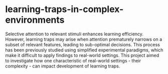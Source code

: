 # learning-traps-in-complex-environments

Selective attention to relevant stimuli enhances learning efficiency. However, learning traps may arise when attention prematurely narrows on a subset of relevant features, leading to sub-optimal decisions. This process has been previously studied using simplified experimental paradigms, which make it difficult to apply findings to real-world settings. This project aimed to investigate how one characteristic of real-world settings - their complexity - can impact development of learning traps. 
